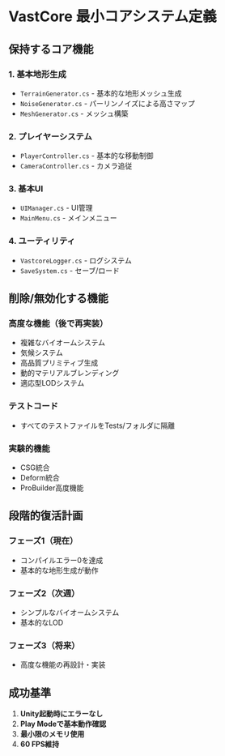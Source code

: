 # VastCore 最小コアシステム定義

## 保持するコア機能

### 1. 基本地形生成
- `TerrainGenerator.cs` - 基本的な地形メッシュ生成
- `NoiseGenerator.cs` - パーリンノイズによる高さマップ
- `MeshGenerator.cs` - メッシュ構築

### 2. プレイヤーシステム
- `PlayerController.cs` - 基本的な移動制御
- `CameraController.cs` - カメラ追従

### 3. 基本UI
- `UIManager.cs` - UI管理
- `MainMenu.cs` - メインメニュー

### 4. ユーティリティ
- `VastcoreLogger.cs` - ログシステム
- `SaveSystem.cs` - セーブ/ロード

## 削除/無効化する機能

### 高度な機能（後で再実装）
- 複雑なバイオームシステム
- 気候システム
- 高品質プリミティブ生成
- 動的マテリアルブレンディング
- 適応型LODシステム

### テストコード
- すべてのテストファイルをTests/フォルダに隔離

### 実験的機能
- CSG統合
- Deform統合
- ProBuilder高度機能

## 段階的復活計画

### フェーズ1（現在）
- コンパイルエラー0を達成
- 基本的な地形生成が動作

### フェーズ2（次週）
- シンプルなバイオームシステム
- 基本的なLOD

### フェーズ3（将来）
- 高度な機能の再設計・実装

## 成功基準
1. **Unity起動時にエラーなし**
2. **Play Modeで基本動作確認**
3. **最小限のメモリ使用**
4. **60 FPS維持**
